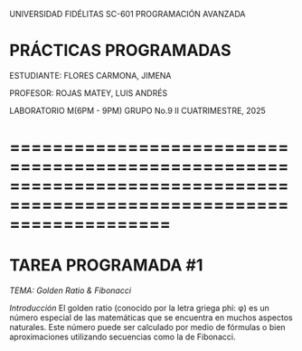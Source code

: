 UNIVERSIDAD FIDÉLITAS
SC-601 PROGRAMACIÓN AVANZADA
 
# PRÁCTICAS PROGRAMADAS

ESTUDIANTE:
FLORES CARMONA, JIMENA

PROFESOR:
ROJAS MATEY, LUIS ANDRÉS

LABORATORIO M(6PM - 9PM) GRUPO No.9
II CUATRIMESTRE, 2025


# =======================================================================================================================

 
# TAREA PROGRAMADA #1
*TEMA: Golden Ratio & Fibonacci*

*Introducción*
El golden ratio (conocido por la letra griega phi: φ) es un número especial de las matemáticas que se encuentra
en muchos aspectos naturales. Este número puede ser calculado por medio de fórmulas o bien aproximaciones
utilizando secuencias como la de Fibonacci.

